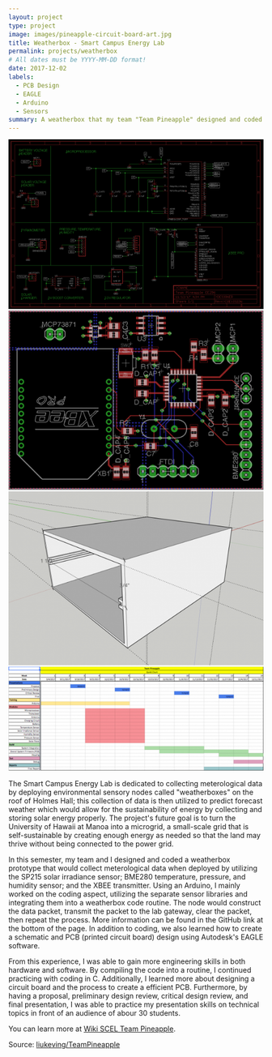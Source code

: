 ```yaml
---
layout: project
type: project
image: images/pineapple-circuit-board-art.jpg
title: Weatherbox - Smart Campus Energy Lab
permalink: projects/weatherbox
# All dates must be YYYY-MM-DD format!
date: 2017-12-02
labels:
  - PCB Design
  - EAGLE
  - Arduino
  - Sensors
summary: A weatherbox that my team "Team Pineapple" designed and coded to collect meteorlogical data.
---
```

<div class="ui medium rounded images">
  <img class="ui image" src="../images/pineapple_schematic.png">
  <img class="ui image" src="../images/pineapple_pcb.png">
  <img class="ui image" src="../images/pineapple_housing.png">
  <img class="ui image" src="../images/pineapple_ganttchart.png">
</div>

The Smart Campus Energy Lab is dedicated to collecting meterological data by deploying environmental sensory nodes called "weatherboxes" on the roof of Holmes Hall; this collection of data is then utilized to predict forecast weather which would allow for the sustainability of energy by collecting and storing solar energy properly. The project's future goal is to turn the University of Hawaii at Manoa into a microgrid, a small-scale grid that is self-sustainable by creating enough energy as needed so that the land may thrive without being connected to the power grid.

In this semester, my team and I designed and coded a weatherbox prototype that would collect meterological data when deployed by utilizing the SP215 solar irradiance sensor; BME280 temperature, pressure, and humidity sensor; and the XBEE transmitter. Using an Arduino, I mainly worked on the coding aspect, utilizing the separate sensor libraries and integrating them into a weatherbox code routine. The node would construct the data packet, transmit the packet to the lab gateway, clear the packet, then repeat the process. More information can be found in the GitHub link at the bottom of the page. In addition to coding, we also learned how to create a schematic and PCB (printed circuit board) design using Autodesk's EAGLE software. 

From this experience, I was able to gain more engineering skills in both hardware and software. By compiling the code into a routine, I continued practicing with coding in C. Additionally, I learned more about designing a circuit board and the process to create a efficient PCB. Furthermore, by having a proposal, preliminary design review, critical design review, and final presentation, I was able to practice my presentation skills on technical topics in front of an audience of abour 30 students. 

You can learn more at [Wiki SCEL Team Pineapple](https://wiki.scel-hawaii.org/doku.php?id=weatherbox:team_pineapple:start).

Source: <a href="https://github.com/liukeving/TeamPineapple"><i class="large github icon "></i>liukeving/TeamPineapple</a>

